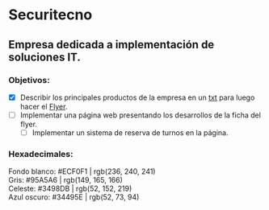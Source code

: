 # Securitecno
## Empresa dedicada a implementación de soluciones IT.

### Objetivos:
- [X] Describir los principales productos de la empresa en un 
[txt](https://github.com/Securitecno/Main/blob/master/Flyer/Ficha.txt) para luego hacer 
el [Flyer](https://github.com/Securitecno/Main/tree/master/Flyer).
- [ ] Implementar una página web presentando los desarrollos de la ficha del flyer.
	- [ ] Implementar un sistema de reserva de turnos en la página.

### Hexadecimales:
Fondo blanco: #ECF0F1 | rgb(236, 240, 241) <br>
Gris: #95A5A6 | rgb(149, 165, 166) <br>
Celeste: #3498DB | rgb(52, 152, 219) <br>
Azul oscuro: #34495E | rgb(52, 73, 94)

